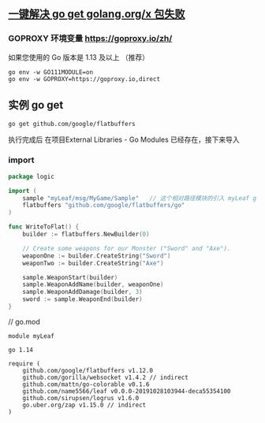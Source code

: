 ## [一键解决 go get golang.org/x 包失败](https://gocn.vip/topics/9643#GOPROXY%20%E7%8E%AF%E5%A2%83%E5%8F%98%E9%87%8F)

### GOPROXY 环境变量 https://goproxy.io/zh/

如果您使用的 Go 版本是 1.13 及以上 （推荐）
```
go env -w GO111MODULE=on
go env -w GOPROXY=https://goproxy.io,direct
```

## 实例 go get
```
go get github.com/google/flatbuffers
```
执行完成后 在项目External Libraries - Go Modules 已经存在，接下来导入

### import
```go
package logic

import (
	sample "myLeaf/msg/MyGame/Sample"   // 这个相对路径模块的引入 myLeaf go.mod
	flatbuffers "github.com/google/flatbuffers/go"
)

func WriteToFlat() {
	builder := flatbuffers.NewBuilder(0)

	// Create some weapons for our Monster ("Sword" and "Axe").
	weaponOne := builder.CreateString("Sword")
	weaponTwo := builder.CreateString("Axe")

	sample.WeaponStart(builder)
	sample.WeaponAddName(builder, weaponOne)
	sample.WeaponAddDamage(builder, 3)
	sword := sample.WeaponEnd(builder)
}
```
// go.mod
```
module myLeaf

go 1.14

require (
	github.com/google/flatbuffers v1.12.0
	github.com/gorilla/websocket v1.4.2 // indirect
	github.com/mattn/go-colorable v0.1.6
	github.com/name5566/leaf v0.0.0-20191028103944-deca55354100
	github.com/sirupsen/logrus v1.6.0
	go.uber.org/zap v1.15.0 // indirect
)
```